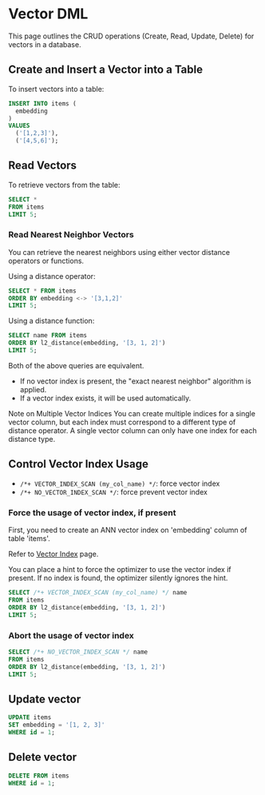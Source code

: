 # Vector DML

This page outlines the CRUD operations (Create, Read, Update, Delete) for vectors in a database.

## Create and Insert a Vector into a Table

To insert vectors into a table:

```sql
INSERT INTO items (
  embedding
)
VALUES
  ('[1,2,3]'),
  ('[4,5,6]');
```

## Read Vectors

To retrieve vectors from the table:

```sql
SELECT *
FROM items
LIMIT 5;
```

### Read Nearest Neighbor Vectors

You can retrieve the nearest neighbors
using either vector distance operators or functions.

Using a distance operator:

```sql
SELECT * FROM items
ORDER BY embedding <-> '[3,1,2]'
LIMIT 5;
```

Using a distance function:

```sql
SELECT name FROM items
ORDER BY l2_distance(embedding, '[3, 1, 2]')
LIMIT 5;
```

Both of the above queries are equivalent.

- If no vector index is present, the "exact nearest neighbor" algorithm is applied.
- If a vector index exists, it will be used automatically.

Note on Multiple Vector Indices
You can create multiple indices for a single vector column,
but each index must correspond to a different type of distance operator.
A single vector column can only have one index for each distance type.

## Control Vector Index Usage

- `/*+ VECTOR_INDEX_SCAN (my_col_name) */`: force vector index
- `/*+ NO_VECTOR_INDEX_SCAN */`: force prevent vector index

### Force the usage of vector index, if present

First, you need to create an ANN vector index on 'embedding' column of table 'items'.

Refer to [Vector Index](./vector-index.md) page.

You can place a hint to force the optimizer to use the vector index if present.
If no index is found, the optimizer silently ignores the hint.

```sql
SELECT /*+ VECTOR_INDEX_SCAN (my_col_name) */ name
FROM items
ORDER BY l2_distance(embedding, '[3, 1, 2]')
LIMIT 5;
```

### Abort the usage of vector index

```sql
SELECT /*+ NO_VECTOR_INDEX_SCAN */ name
FROM items
ORDER BY l2_distance(embedding, '[3, 1, 2]')
LIMIT 5;
```

## Update vector

```sql
UPDATE items
SET embedding = '[1, 2, 3]'
WHERE id = 1;
```

## Delete vector

```sql
DELETE FROM items
WHERE id = 1;
```
